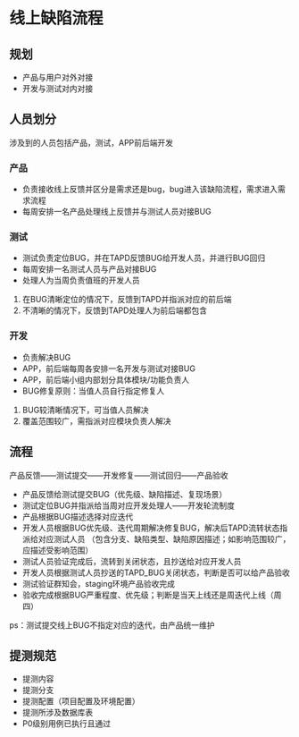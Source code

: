 # 线上缺陷流程

## 规划

- 产品与用户对外对接
- 开发与测试对内对接

## 人员划分

涉及到的人员包括产品，测试，APP前后端开发

### 产品

- 负责接收线上反馈并区分是需求还是bug，bug进入该缺陷流程，需求进入需求流程
- 每周安排一名产品处理线上反馈并与测试人员对接BUG

### 测试

- 测试负责定位BUG，并在TAPD反馈BUG给开发人员，并进行BUG回归
- 每周安排一名测试人员与产品对接BUG
- 处理人为当周负责值班的开发人员

1. 在BUG清晰定位的情况下，反馈到TAPD并指派对应的前后端
2. 不清晰的情况下，反馈到TAPD处理人为前后端都包含

### 开发

- 负责解决BUG
- APP，前后端每周各安排一名开发与测试对接BUG
- APP，前后端小组内部划分具体模块/功能负责人
- BUG修复原则：当值人员自行指定修复人

1. BUG较清晰情况下，可当值人员解决
2. 覆盖范围较广，需指派对应模块负责人解决

## 流程

产品反馈——测试提交——开发修复——测试回归——产品验收

- 产品反馈给测试提交BUG（优先级、缺陷描述、复现场景）
- 测试定位BUG并指派给当周对应开发处理人——开发轮流制度
- 产品根据BUG描述选择对应迭代
- 开发人员根据BUG优先级、迭代周期解决修复BUG，解决后TAPD流转状态指派给对应测试人员
 （包含分支、缺陷类型、缺陷原因描述；如影响范围较广，应描述受影响范围）
- 测试人员验证完成后，流转到关闭状态，且抄送给对应开发人员
- 开发人员根据测试人员抄送的TAPD_BUG关闭状态，判断是否可以给产品验收
- 测试验证群知会，staging环境产品验收完成
- 验收完成根据BUG严重程度、优先级；判断是当天上线还是周迭代上线（周四）

ps：测试提交线上BUG不指定对应的迭代，由产品统一维护

## 提测规范

- 提测内容
- 提测分支
- 提测配置（项目配置及环境配置）
- 提测所涉及数据库表
- P0级别用例已执行且通过  
